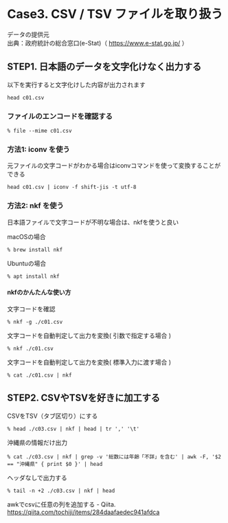 # Case3. CSV / TSV ファイルを取り扱う 

データの提供元  
出典：政府統計の総合窓口(e-Stat)（ https://www.e-stat.go.jp/ ）

## STEP1. 日本語のデータを文字化けなく出力する
以下を実行すると文字化けした内容が出力されます
```
head c01.csv
```

### ファイルのエンコードを確認する

```
% file --mime c01.csv
```


### 方法1: iconv を使う
元ファイルの文字コードがわかる場合はiconvコマンドを使って変換することができる
```
head c01.csv | iconv -f shift-jis -t utf-8
```

### 方法2: nkf を使う
日本語ファイルで文字コードが不明な場合は、nkfを使うと良い

macOSの場合
```
% brew install nkf
```

Ubuntuの場合
```
% apt install nkf
```

#### nkfのかんたんな使い方
文字コードを確認
```
% nkf -g ./c01.csv
```

文字コードを自動判定して出力を変換( 引数で指定する場合 )
```
% nkf ./c01.csv
```

文字コードを自動判定して出力を変換( 標準入力に渡す場合 )
```
% cat ./c01.csv | nkf
```


## STEP2. CSVやTSVを好きに加工する

CSVをTSV（タブ区切り）にする
```
% head ./c03.csv | nkf | head | tr ',' '\t'
```

沖縄県の情報だけ出力
```
% cat ./c03.csv | nkf | grep -v '総数には年齢「不詳」を含む' | awk -F, '$2 == "沖縄県" { print $0 }' | head
```

ヘッダなしで出力する
```
% tail -n +2 ./c03.csv | nkf | head
```
awkでcsvに任意の列を追加する - Qiita.  
https://qiita.com/tochiji/items/284daafaedec941afdca



